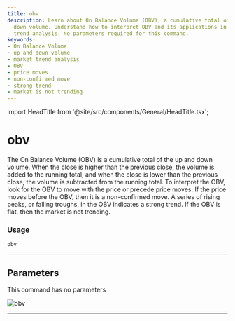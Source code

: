 ```yaml
---
title: obv
description: Learn about On Balance Volume (OBV), a cumulative total of the up and
  down volume. Understand how to interpret OBV and its applications in the market
  trend analysis. No parameters required for this command.
keywords:
- On Balance Volume
- up and down volume
- market trend analysis
- OBV
- price moves
- non-confirmed move
- strong trend
- market is not trending
---
```


import HeadTitle from '@site/src/components/General/HeadTitle.tsx';

<HeadTitle title="obv - Ta - Stocks - Reference | OpenBB Terminal Docs" />

# obv

The On Balance Volume (OBV) is a cumulative total of the up and down volume. When the close is higher than the previous close, the volume is added to the running total, and when the close is lower than the previous close, the volume is subtracted from the running total. To interpret the OBV, look for the OBV to move with the price or precede price moves. If the price moves before the OBV, then it is a non-confirmed move. A series of rising peaks, or falling troughs, in the OBV indicates a strong trend. If the OBV is flat, then the market is not trending.

### Usage

```python
obv
```

---

## Parameters

This command has no parameters


![obv](https://user-images.githubusercontent.com/46355364/154311359-edb78587-744f-4e2c-b247-8b9fbf09b01f.png)

---
